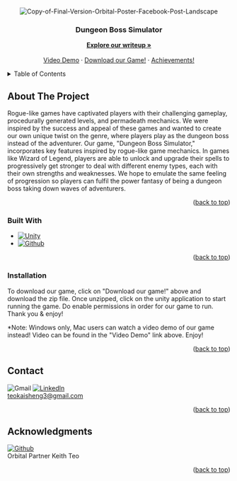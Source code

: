 <a name="readme-top"></a>
<!-- PROJECT LOGO -->
<br />
<div align="center">
    <img src="https://i.ibb.co/mJZtZ3P/Copy-of-Final-Version-Orbital-Poster-Facebook-Post-Landscape.png" alt="Copy-of-Final-Version-Orbital-Poster-Facebook-Post-Landscape" border="0"></a><br /><a target='_blank' href='https://emoticoncentral.com/category/peep'" alt="Logo" width="80" height="80">
  </a>
  
<h3 align="center">Dungeon Boss Simulator</h3>

  <p align="center">
    <a href= https://docs.google.com/document/d/1p9ugRwdxi4-ltKxZ1C6GcVTMZsNfx1ONNnguiXJrqAk/edit ><strong>Explore our writeup »</strong></a>
    <br />
    <br />
    <a href= https://drive.google.com/file/d/1VKDLB0IoNW_nVTbYRPzEfEYGARtZg2Yt/view?usp=sharing >Video Demo</a>
    ·
    <a href= https://github.com/teoks0199/DungeonBossSimulator/releases/tag/v1.0 >Download our Game!</a>
    ·
    <a href= https://credentials.nus.edu.sg/d56bcf7a-87c4-4095-856a-c00f6bbf60bc >Achievements! </a>
  </p>
</div>



<!-- TABLE OF CONTENTS -->
<details>
  <summary>Table of Contents</summary>
  <ol>
    <li>
      <a href="#about-the-project">About The Project</a>
        <li><a href="#built-with">Built With</a></li>
    </li>
        <li><a href="#installation">Installation</a></li>
    <li><a href="#contact">Contact</a></li>
  </ol>
</details>

<!-- ABOUT THE PROJECT -->
## About The Project

Rogue-like games have captivated players with their challenging gameplay, procedurally generated levels, and permadeath mechanics. We were inspired by the success and appeal of these games and wanted to create our own unique twist on the genre, where players play as the dungeon boss instead of the adventurer. Our game, "Dungeon Boss Simulator," incorporates key features inspired by rogue-like game mechanics. In games like Wizard of Legend, players are able to unlock and upgrade their spells to progressively get stronger to deal with different enemy types, each with their own strengths and weaknesses. We hope to emulate the same feeling of progression so players can fulfil the power fantasy of being a dungeon boss taking down waves of adventurers.

<p align="right">(<a href="#readme-top">back to top</a>)</p>

### Built With
* [![Unity][Unity.js]][Unity-url]
* [![Github][Github.js]][Github-url]
  
<p align="right">(<a href="#readme-top">back to top</a>)</p>

<!-- GETTING STARTED -->
### Installation

To download our game, click on "Download our game!" above and download the zip file. Once unzipped, click on the unity application to start running the game. Do enable permissions in order for our game to run. Thank you & enjoy!

*Note: Windows only, Mac users can watch a video demo of our game instead! Video can be found in the "Video Demo" link above. Enjoy!

<p align="right">(<a href="#readme-top">back to top</a>)</p>

<!-- CONTACT -->
## Contact
![Gmail][Gmail-shield]  [![LinkedIn][linkedin-shield]][linkedin-url]
 <br />
 teokaisheng3@gmail.com
<p align="right">(<a href="#readme-top">back to top</a>)</p>


<!-- ACKNOWLEDGMENTS -->
## Acknowledgments
[![Github][Github.js]][Github2-url]
<br />
Orbital Partner Keith Teo
<p align="right">(<a href="#readme-top">back to top</a>)</p>

<!-- MARKDOWN LINKS & IMAGES -->
<!-- https://www.markdownguide.org/basic-syntax/#reference-style-links -->
[linkedin-shield]: https://img.shields.io/badge/LinkedIn-0077B5?style=for-the-badge&logo=linkedin&logoColor=white
[linkedin-url]: https://www.linkedin.com/in/teo-kai-sheng-648944270
[gmail-shield]: https://img.shields.io/badge/Gmail-D14836?style=for-the-badge&logo=gmail&logoColor=white
[forks-shield]: https://img.shields.io/github/forks/github_username/repo_name.svg?style=for-the-badge
[forks-url]: https://github.com/github_username/repo_name/network/members
[stars-shield]: https://img.shields.io/github/stars/github_username/repo_name.svg?style=for-the-badge
[stars-url]: https://github.com/github_username/repo_name/stargazers
[issues-shield]: https://img.shields.io/github/issues/github_username/repo_name.svg?style=for-the-badge
[issues-url]: https://github.com/github_username/repo_name/issues
[license-shield]: https://img.shields.io/github/license/github_username/repo_name.svg?style=for-the-badge
[license-url]: https://github.com/github_username/repo_name/blob/master/LICENSE.txt
[linkedin-shield]: https://img.shields.io/badge/-LinkedIn-black.svg?style=for-the-badge&logo=linkedin&colorB=555
[linkedin-url]: www.linkedin.com/in/teo-kai-sheng-648944270
[product-screenshot]: images/screenshot.png
[Unity.js]: https://img.shields.io/badge/Unity-100000?style=for-the-badge&logo=unity&logoColor=white
[Unity-url]: https://www.unity.com
[Github.js]: https://img.shields.io/badge/GitHub-100000?style=for-the-badge&logo=github&logoColor=white
[Github-url]: https://www.github.com
[Github2-url]: https://github.com/12thfret/DungeonBossSimulator
[gmail_handle]: https://img.shields.io/badge/Gmail-D14836?style=for-the-badge&logo=gmail&logoColor=white
